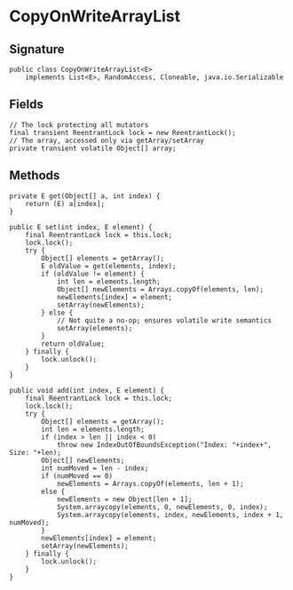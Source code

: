 # CopyOnWriteArrayList

## Signature

    public class CopyOnWriteArrayList<E>
        implements List<E>, RandomAccess, Cloneable, java.io.Serializable

## Fields

    // The lock protecting all mutators
    final transient ReentrantLock lock = new ReentrantLock();
    // The array, accessed only via getArray/setArray
    private transient volatile Object[] array;

## Methods

    private E get(Object[] a, int index) {
        return (E) a[index];
    }

    public E set(int index, E element) {
        final ReentrantLock lock = this.lock;
        lock.lock();
        try {
            Object[] elements = getArray();
            E oldValue = get(elements, index);
            if (oldValue != element) {
                int len = elements.length;
                Object[] newElements = Arrays.copyOf(elements, len);
                newElements[index] = element;
                setArray(newElements);
            } else {
                // Not quite a no-op; ensures volatile write semantics
                setArray(elements);
            }
            return oldValue;
        } finally {
            lock.unlock();
        }
    }

    public void add(int index, E element) {
        final ReentrantLock lock = this.lock;
        lock.lock();
        try {
            Object[] elements = getArray();
            int len = elements.length;
            if (index > len || index < 0)
                throw new IndexOutOfBoundsException("Index: "+index+", Size: "+len);
            Object[] newElements;
            int numMoved = len - index;
            if (numMoved == 0)
                newElements = Arrays.copyOf(elements, len + 1);
            else {
                newElements = new Object[len + 1];
                System.arraycopy(elements, 0, newElements, 0, index);
                System.arraycopy(elements, index, newElements, index + 1, numMoved);
            }
            newElements[index] = element;
            setArray(newElements);
        } finally {
            lock.unlock();
        }
    }


